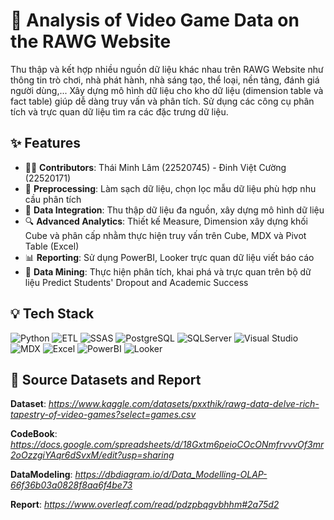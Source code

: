 # 🌟 Analysis of Video Game Data on the RAWG Website
Thu thập và kết hợp nhiều nguồn dữ liệu khác nhau trên RAWG Website như thông tin trò chơi, nhà phát hành, nhà sáng tạo, thể loại, nền tảng, đánh giá người dùng,... Xây dựng mô hình dữ liệu cho kho dữ liệu (dimension table và fact table) giúp dễ dàng truy vấn và phân tích. Sử dụng các công cụ phân tích và trực quan dữ liệu tìm ra các đặc trưng dữ liệu.

## ✨ Features
- 🧑‍💻 **Contributors**: Thái Minh Lâm (22520745) - Đinh Việt Cường (22520171)
- 🧹 **Preprocessing**: Làm sạch dữ liệu, chọn lọc mẫu dữ liệu phù hợp nhu cầu phân tích
- 🧩 **Data Integration**: Thu thập dữ liệu đa nguồn, xây dựng mô hình dữ liệu
- 🔍 **Advanced Analytics**: Thiết kế Measure, Dimension xây dựng khối Cube và phân cấp nhằm thực hiện truy vấn trên Cube, MDX và Pivot Table (Excel)
- 📊 **Reporting**: Sử dụng PowerBI, Looker trực quan dữ liệu viết báo cáo
- 🔮 **Data Mining**: Thực hiện phân tích, khai phá và trực quan trên bộ dữ liệu Predict Students' Dropout and Academic Success

## 💡 Tech Stack
![Python](https://img.shields.io/badge/Python-3.10-blue)
![ETL](https://img.shields.io/badge/ETL-PentahoDataIntegration-brightgreen)
![SSAS](https://img.shields.io/badge/SSAS-SQL%20Server%20Analysis%20Services-blue)
![PostgreSQL](https://img.shields.io/badge/PostgreSQL-Database-orange)
![SQLServer](https://img.shields.io/badge/SQL%20Server-Database-orange)
![Visual Studio](https://img.shields.io/badge/Visual%20Studio-SSDT-purple)
![MDX](https://img.shields.io/badge/MDX-Multidimensional%20Expressions-lightgrey)
![Excel](https://img.shields.io/badge/Excel-BI%20Tool-green)
![PowerBI](https://img.shields.io/badge/Power%20BI-Business%20Intelligence-yellow)
![Looker](https://img.shields.io/badge/Looker-Business%20Intelligence-yellow)

## 🔗 Source Datasets and Report
**Dataset**: *https://www.kaggle.com/datasets/pxxthik/rawg-data-delve-rich-tapestry-of-video-games?select=games.csv*

**CodeBook**: *https://docs.google.com/spreadsheets/d/18Gxtm6peioCOcONmfrvvvOf3mr2oOzzgiYAqr6dSvxM/edit?usp=sharing*

**DataModeling**: *https://dbdiagram.io/d/Data_Modelling-OLAP-66f36b03a0828f8aa6f4be73*

**Report**: *https://www.overleaf.com/read/pdzpbqgvbhhm#2a75d2*

